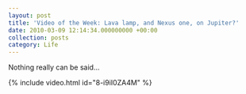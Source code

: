 ```yaml
---
layout: post
title: 'Video of the Week: Lava lamp, and Nexus one, on Jupiter?'
date: 2010-03-09 12:14:34.000000000 +00:00
collection: posts
category: Life
---
```


Nothing really can be said…

{% include video.html id="8-i9iI0ZA4M" %}
